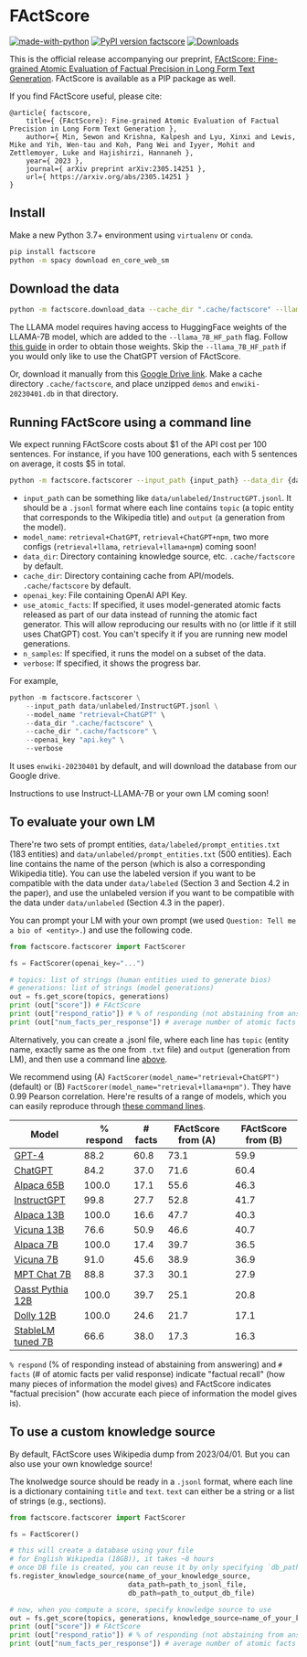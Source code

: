 # FActScore

[![made-with-python](https://img.shields.io/badge/Made%20with-Python-red.svg)](#python)
[![PyPI version factscore](https://badge.fury.io/py/factscore.svg)](https://pypi.python.org/pypi/factscore/)
[![Downloads](https://pepy.tech/badge/factscore)](https://pepy.tech/project/factscore)

This is the official release accompanying our preprint, [FActScore: Fine-grained Atomic Evaluation of Factual Precision in Long Form Text Generation](https://tinyurl.com/FActScore). FActScore is available as a PIP package as well.

If you find FActScore useful, please cite:
```
@article{ factscore,
    title={ {FActScore}: Fine-grained Atomic Evaluation of Factual Precision in Long Form Text Generation }, 
    author={ Min, Sewon and Krishna, Kalpesh and Lyu, Xinxi and Lewis, Mike and Yih, Wen-tau and Koh, Pang Wei and Iyyer, Mohit and Zettlemoyer, Luke and Hajishirzi, Hannaneh },
    year={ 2023 },
    journal={ arXiv preprint arXiv:2305.14251 },
    url={ https://arxiv.org/abs/2305.14251 }
}
```

## Install
<!-- ```
conda create -n fs-env python=3.9
conda activate fs-env
pip install -r requirements.txt
``` -->

Make a new Python 3.7+ environment using `virtualenv` or `conda`.

```bash
pip install factscore
python -m spacy download en_core_web_sm
```

## Download the data

```bash
python -m factscore.download_data --cache_dir ".cache/factscore" --llama_7B_HF_path "llama-7B"
```

The LLAMA model requires having access to HuggingFace weights of the LLAMA-7B model, which are added to the `--llama_7B_HF_path` flag. Follow [this guide](https://huggingface.co/docs/transformers/main/model_doc/llama) in order to obtain those weights. Skip the `--llama_7B_HF_path` if you would only like to use the ChatGPT version of FActScore.

Or, download it manually from this [Google Drive link](https://drive.google.com/drive/folders/1bLHGu_imkZVtX6O0mpZ-G0-4ofTLM1ZA?usp=sharing). Make a cache directory `.cache/factscore`, and place unzipped `demos` and `enwiki-20230401.db` in that directory.

## Running FActScore using a command line

We expect running FActScore costs about $1 of the API cost per 100 sentences. For instance, if you have 100 generations, each with 5 sentences on average, it costs $5 in total. 

```bash
python -m factscore.factscorer --input_path {input_path} --data_dir {data_dir} --model_name {estimator_name} --cache_dir {cache_dir} --openai_key {openai_key}
```

- `input_path` can be something like `data/unlabeled/InstructGPT.jsonl`. It should be a `.jsonl` format where each line contains `topic` (a topic entity that corresponds to the Wikipedia title) and `output` (a generation from the model).
- `model_name`: `retrieval+ChatGPT`, `retrieval+ChatGPT+npm`, two more configs (`retrieval+llama`, `retrieval+llama+npm`) coming soon!
- `data_dir`: Directory containing knowledge source, etc. `.cache/factscore` by default.
- `cache_dir`: Directory containing cache from API/models. `.cache/factscore` by default.
- `openai_key`: File containing OpenAI API Key.
- `use_atomic_facts`: If specified, it uses model-generated atomic facts released as part of our data instead of running the atomic fact generator. This will allow reproducing our results with no (or little if it still uses ChatGPT) cost. You can't specify it if you are running new model generations.
- `n_samples`: If specified, it runs the model on a subset of the data.
- `verbose`: If specified, it shows the progress bar.

For example,

```python
python -m factscore.factscorer \
    --input_path data/unlabeled/InstructGPT.jsonl \
    --model_name "retrieval+ChatGPT" \
    --data_dir ".cache/factscore" \
    --cache_dir ".cache/factscore" \
    --openai_key "api.key" \
    --verbose
```
It uses `enwiki-20230401` by default, and will download the database from our Google drive.

Instructions to use Instruct-LLAMA-7B or your own LM coming soon!

## To evaluate your own LM

There're two sets of prompt entities, `data/labeled/prompt_entities.txt` (183 entities) and `data/unlabeled/prompt_entities.txt` (500 entities). Each line contains the name of the person (which is also a corresponding Wikipedia title). You can use the labeled version if you want to be compatible with the data under `data/labeled` (Section 3 and Section 4.2 in the paper), and use the unlabeled version if you want to be compatible with the data under `data/unlabeled` (Section 4.3 in the paper).

You can prompt your LM with your own prompt (we used `Question: Tell me a bio of <entity>.`) and use the following code.

```python
from factscore.factscorer import FactScorer

fs = FactScorer(openai_key="...")

# topics: list of strings (human entities used to generate bios)
# generations: list of strings (model generations)
out = fs.get_score(topics, generations)
print (out["score"]) # FActScore
print (out["respond_ratio"]) # % of responding (not abstaining from answering)
print (out["num_facts_per_response"]) # average number of atomic facts per response
```

Alternatively, you can create a .jsonl file, where each line has `topic` (entity name, exactly same as the one from `.txt` file) and `output` (generation from LM), and then use a command line [above](#Running-FActScore-using-a-command-line).

We recommend using (A) `FactScorer(model_name="retrieval+ChatGPT")` (default) or (B) `FactScorer(model_name="retrieval+llama+npm")`. They have 0.99 Pearson correlation. Here're results of a range of models, which you can easily reproduce through [these command lines](#Running-FActScore-using-a-command-line).

| Model | % respond | # facts | FActScore from (A) | FActScore from (B) |
|---|---|---|---|---|
| [GPT-4](https://arxiv.org/abs/2303.08774)                                         | 88.2 | 60.8 | 73.1 | 59.9 |
| [ChatGPT](https://openai.com/blog/chatgpt)                                        | 84.2 | 37.0 | 71.6 | 60.4 |
| [Alpaca 65B](https://crfm.stanford.edu/2023/03/13/alpaca.html)                    | 100.0 | 17.1 | 55.6 | 46.3 |
| [InstructGPT](https://openai.com/research/instruction-following)                  | 99.8 | 27.7 | 52.8 | 41.7 |
| [Alpaca 13B](https://crfm.stanford.edu/2023/03/13/alpaca.html)                    | 100.0 | 16.6 | 47.7 | 40.3 |
| [Vicuna 13B](https://lmsys.org/blog/2023-03-30-vicuna/)                           | 76.6 | 50.9 | 46.6 | 40.7 |
| [Alpaca 7B](https://crfm.stanford.edu/2023/03/13/alpaca.html)                     | 100.0 | 17.4 | 39.7 | 36.5 |
| [Vicuna 7B](https://lmsys.org/blog/2023-03-30-vicuna/)                            | 91.0 | 45.6 | 38.9 | 36.9 |
| [MPT Chat 7B](https://www.mosaicml.com/blog/mpt-7b)                               | 88.8 | 37.3 | 30.1 | 27.9 |
| [Oasst Pythia 12B](https://huggingface.co/OpenAssistant/oasst-sft-1-pythia-12b)   | 100.0 | 39.7 | 25.1 | 20.8 |
| [Dolly 12B](https://huggingface.co/databricks/dolly-v2-12b)                       | 100.0 | 24.6 | 21.7 | 17.1 |
| [StableLM tuned 7B](https://huggingface.co/stabilityai/stablelm-tuned-alpha-7b)   | 66.6 | 38.0 | 17.3 | 16.3 |

`% respond` (% of responding instead of abstaining from answering) and `# facts` (# of atomic facts per valid response) indicate "factual recall" (how many pieces of information the model gives) and FActScore indicates "factual precision" (how accurate each piece of information the model gives is).

## To use a custom knowledge source

By default, FActScore uses Wikipedia dump from 2023/04/01. But you can also use your own knowledge source!

The knolwedge source should be ready in a `.jsonl` format, where each line is a dictionary containing `title` and `text`. `text` can either be a string or a list of strings (e.g., sections).

```python
from factscore.factscorer import FactScorer

fs = FactScorer()

# this will create a database using your file
# for English Wikipedia (18GB)), it takes ~8 hours
# once DB file is created, you can reuse it by only specifying `db_path`
fs.register_knowledge_source(name_of_your_knowledge_source,
                             data_path=path_to_jsonl_file,
                             db_path=path_to_output_db_file)

# now, when you compute a score, specify knowledge source to use
out = fs.get_score(topics, generations, knowledge_source=name_of_your_knowledge_source)
print (out["score"]) # FActScore
print (out["respond_ratio"]) # % of responding (not abstaining from answering)
print (out["num_facts_per_response"]) # average number of atomic facts per response
```


